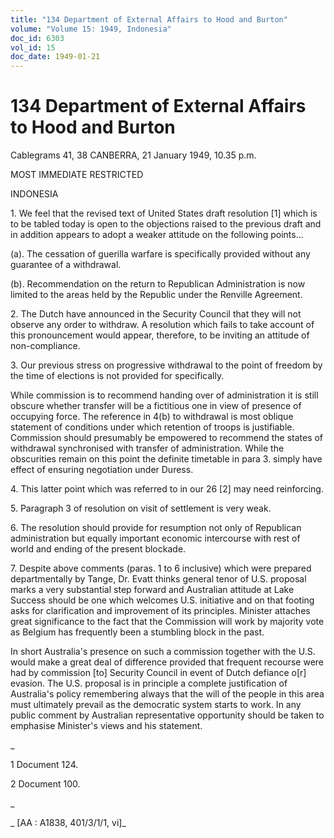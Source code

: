 ```yaml
---
title: "134 Department of External Affairs to Hood and Burton"
volume: "Volume 15: 1949, Indonesia"
doc_id: 6303
vol_id: 15
doc_date: 1949-01-21
---
```


# 134 Department of External Affairs to Hood and Burton

Cablegrams 41, 38 CANBERRA, 21 January 1949, 10.35 p.m.

MOST IMMEDIATE RESTRICTED

INDONESIA

1\. We feel that the revised text of United States draft resolution [1] which is to be tabled today is open to the objections raised to the previous draft and in addition appears to adopt a weaker attitude on the following points...

(a). The cessation of guerilla warfare is specifically provided without any guarantee of a withdrawal.

(b). Recommendation on the return to Republican Administration is now limited to the areas held by the Republic under the Renville Agreement.

2\. The Dutch have announced in the Security Council that they will not observe any order to withdraw. A resolution which fails to take account of this pronouncement would appear, therefore, to be inviting an attitude of non-compliance.

3\. Our previous stress on progressive withdrawal to the point of freedom by the time of elections is not provided for specifically.

While commission is to recommend handing over of administration it is still obscure whether transfer will be a fictitious one in view of presence of occupying force. The reference in 4(b) to withdrawal is most oblique statement of conditions under which retention of troops is justifiable. Commission should presumably be empowered to recommend the states of withdrawal synchronised with transfer of administration. While the obscurities remain on this point the definite timetable in para 3. simply have effect of ensuring negotiation under Duress.

4\. This latter point which was referred to in our 26 [2] may need reinforcing.

5\. Paragraph 3 of resolution on visit of settlement is very weak.

6\. The resolution should provide for resumption not only of Republican administration but equally important economic intercourse with rest of world and ending of the present blockade.

7\. Despite above comments (paras. 1 to 6 inclusive) which were prepared departmentally by Tange, Dr. Evatt thinks general tenor of U.S. proposal marks a very substantial step forward and Australian attitude at Lake Success should be one which welcomes U.S. initiative and on that footing asks for clarification and improvement of its principles. Minister attaches great significance to the fact that the Commission will work by majority vote as Belgium has frequently been a stumbling block in the past.

In short Australia's presence on such a commission together with the U.S. would make a great deal of difference provided that frequent recourse were had by commission [to] Security Council in event of Dutch defiance o[r] evasion. The U.S. proposal is in principle a complete justification of Australia's policy remembering always that the will of the people in this area must ultimately prevail as the democratic system starts to work. In any public comment by Australian representative opportunity should be taken to emphasise Minister's views and his statement.

_

1 Document 124.

2 Document 100.

_

_ [AA : A1838, 401/3/1/1, vi]_
